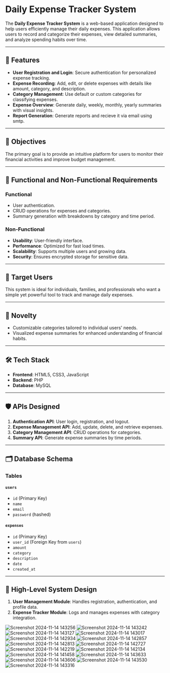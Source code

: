 # Daily Expense Tracker System

The **Daily Expense Tracker System** is a web-based application designed to help users efficiently manage their daily expenses. This application allows users to record and categorize their expenses, view detailed summaries, and analyze spending habits over time.

---

## 🚀 Features
- **User Registration and Login**: Secure authentication for personalized expense tracking.
- **Expense Recording**: Add, edit, or delete expenses with details like amount, category, and description.
- **Category Management**: Use default or custom categories for classifying expenses.
- **Expense Overview**: Generate daily, weekly, monthly, yearly summaries with visual insights.
- **Report Generation**: Generate reports and recieve it via email using smtp.

---

## 📌 Objectives
The primary goal is to provide an intuitive platform for users to monitor their financial activities and improve budget management.

---

## 🎯 Functional and Non-Functional Requirements

### Functional
- User authentication.
- CRUD operations for expenses and categories.
- Summary generation with breakdowns by category and time period.

### Non-Functional
- **Usability**: User-friendly interface.
- **Performance**: Optimized for fast load times.
- **Scalability**: Supports multiple users and growing data.
- **Security**: Ensures encrypted storage for sensitive data.

---

## 👤 Target Users
This system is ideal for individuals, families, and professionals who want a simple yet powerful tool to track and manage daily expenses.

---

## 🌟 Novelty
- Customizable categories tailored to individual users' needs.
- Visualized expense summaries for enhanced understanding of financial habits.

---

## 🛠 Tech Stack
- **Frontend**: HTML5, CSS3, JavaScript
- **Backend**: PHP
- **Database**: MySQL

---

## 🛡 APIs Designed
1. **Authentication API**: User login, registration, and logout.
2. **Expense Management API**: Add, update, delete, and retrieve expenses.
3. **Category Management API**: CRUD operations for categories.
4. **Summary API**: Generate expense summaries by time periods.

---

## 🗂 Database Schema

### Tables
#### `users`
- `id` (Primary Key)
- `name`
- `email`
- `password` (hashed)

#### `expenses`
- `id` (Primary Key)
- `user_id` (Foreign Key from `users`)
- `amount`
- `category` 
- `description`
- `date`
- `created_at`
  

---

## 📐 High-Level System Design
1. **User Management Module**: Handles registration, authentication, and profile data.
2. **Expense Tracker Module**: Logs and manages expenses with category integration.


![Screenshot 2024-11-14 143256](https://github.com/user-attachments/assets/b36890bb-3d95-4614-b7cc-cb8b6f177eee)
![Screenshot 2024-11-14 143242](https://github.com/user-attachments/assets/f936fc7a-46c8-42c7-96ae-bb22ad5d84f2)
![Screenshot 2024-11-14 143127](https://github.com/user-attachments/assets/bb506438-cbcf-49a0-9b6f-6e02608c6149)
![Screenshot 2024-11-14 143017](https://github.com/user-attachments/assets/696d3673-673d-43db-bf40-15693020489d)
![Screenshot 2024-11-14 142934](https://github.com/user-attachments/assets/2cafe672-be70-4d75-adc7-fd9b74c5b1f5)
![Screenshot 2024-11-14 142857](https://github.com/user-attachments/assets/807e2a9d-ef8a-46f3-98cf-4c67d3db3a03)
![Screenshot 2024-11-14 142813](https://github.com/user-attachments/assets/a9164a2e-3dfb-46f8-933b-490d6166237f)
![Screenshot 2024-11-14 142727](https://github.com/user-attachments/assets/111b7804-25cc-491f-b779-919add149f9b)
![Screenshot 2024-11-14 142219](https://github.com/user-attachments/assets/6e686fe4-160e-4fce-addf-c8366cec7b83)
![Screenshot 2024-11-14 142134](https://github.com/user-attachments/assets/0985da8b-9a3b-4ad3-829b-4087f7e38425)
![Screenshot 2024-11-14 141458](https://github.com/user-attachments/assets/50155eb0-140a-4849-ae72-ec295d797532)
![Screenshot 2024-11-14 143633](https://github.com/user-attachments/assets/461ff08b-b539-479f-89d2-587efef4f171)
![Screenshot 2024-11-14 143606](https://github.com/user-attachments/assets/ba8a5af0-b454-4cc6-8624-4b19e64c61de)
![Screenshot 2024-11-14 143530](https://github.com/user-attachments/assets/2516af51-ba97-4f00-a851-8d2e3d8eabfe)
![Screenshot 2024-11-14 143316](https://github.com/user-attachments/assets/e159a870-2f0f-4410-91d0-7b7efe6a5a5c)
